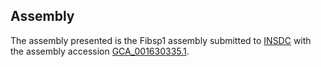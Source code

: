 

Assembly
--------

The assembly presented is the Fibsp1 assembly submitted to
[INSDC](http://www.insdc.org) with the assembly accession
[GCA\_001630335.1](http://www.ebi.ac.uk/ena/data/view/GCA_001630335.1).
